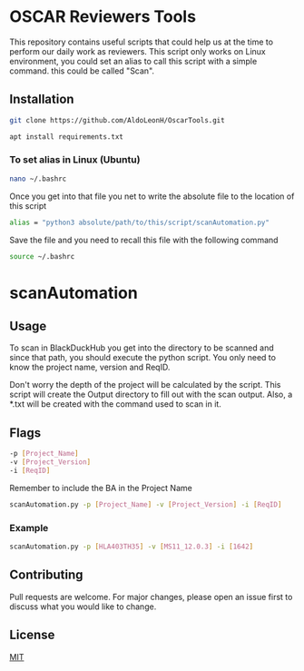 # OSCAR Reviewers Tools

This repository contains useful scripts that could help us at the time to perform our daily work as reviewers.
This script only works on Linux environment, you could set an alias to call this script with a simple command. this could be called "Scan".

## Installation

```bash
git clone https://github.com/AldoLeonH/OscarTools.git
```
```bash
apt install requirements.txt
```
### To set alias in Linux (Ubuntu)
```bash
nano ~/.bashrc
```
Once you get into that file you net to write the absolute file to the location of this script

```bash
alias = "python3 absolute/path/to/this/script/scanAutomation.py"
```
Save the file and you need to recall this file with the following command

```bash
source ~/.bashrc
```

# scanAutomation
## Usage

To scan in BlackDuckHub you get into the directory to be scanned and since that path, you should execute the python script. 
You only need to know the project name, version and ReqID.

Don't worry the depth of the project will be calculated by the script. This script will create the Output directory to fill out with the scan output. Also, a *.txt will be created with the command used to scan in it.

## Flags

```bash
-p [Project_Name]
-v [Project_Version]
-i [ReqID]
```
Remember to include the BA in the Project Name

```bash
scanAutomation.py -p [Project_Name] -v [Project_Version] -i [ReqID]
```
### Example

```bash
scanAutomation.py -p [HLA403TH35] -v [MS11_12.0.3] -i [1642]
```

## Contributing

Pull requests are welcome. For major changes, please open an issue first
to discuss what you would like to change.

## License

[MIT](https://choosealicense.com/licenses/mit/)
